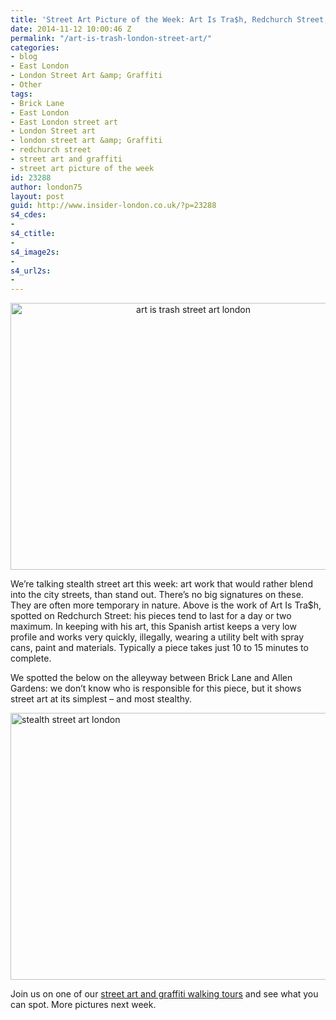 ```yaml
---
title: 'Street Art Picture of the Week: Art Is Tra$h, Redchurch Street, London'
date: 2014-11-12 10:00:46 Z
permalink: "/art-is-trash-london-street-art/"
categories:
- blog
- East London
- London Street Art &amp; Graffiti
- Other
tags:
- Brick Lane
- East London
- East London street art
- London Street art
- london street art &amp; Graffiti
- redchurch street
- street art and graffiti
- street art picture of the week
id: 23288
author: london75
layout: post
guid: http://www.insider-london.co.uk/?p=23288
s4_cdes:
- 
s4_ctitle:
- 
s4_image2s:
- 
s4_url2s:
- 
---
```


<p style="text-align: center;">
  <a href="/wp-content/uploads/2014/11/21b_mini.jpg"><img class="alignnone size-full wp-image-23294" src="/wp-content/uploads/2014/11/21b_mini.jpg" alt="art is trash street art london" width="569" height="427" /></a>
</p>

We&#8217;re talking stealth street art this week: art work that would rather blend into the city streets, than stand out. There&#8217;s no big signatures on these. They are often more temporary in nature. Above is the work of Art Is Tra$h, spotted on Redchurch Street: his pieces tend to last for a day or two maximum. In keeping with his art, this Spanish artist keeps a very low profile and works very quickly, illegally, wearing a utility belt with spray cans, paint and materials. Typically a piece takes just 10 to 15 minutes to complete.

We spotted the below on the alleyway between Brick Lane and Allen Gardens: we don&#8217;t know who is responsible for this piece, but it shows street art at its simplest &#8211; and most stealthy.

[<img class="aligncenter wp-image-23293 size-full" src="/wp-content/uploads/2014/11/15_mini.jpg" alt="stealth street art london" width="569" height="427" />](/wp-content/uploads/2014/11/15_mini.jpg)

Join us on one of our <a href="http://www.insider-london.co.uk/london-graffiti-artists-walking-tours/" target="_blank">street art and graffiti walking tours</a> and see what you can spot. More pictures next week.